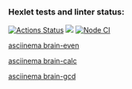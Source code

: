 ### Hexlet tests and linter status:
[![Actions Status](https://github.com/dovlin-m/frontend-project-lvl1/workflows/hexlet-check/badge.svg)](https://github.com/dovlin-m/frontend-project-lvl1/actions)
<a href="https://codeclimate.com/github/codeclimate/codeclimate/maintainability"><img src="https://api.codeclimate.com/v1/badges/a99a88d28ad37a79dbf6/maintainability" /></a>
[![Node CI](https://github.com/hexlet-boilerplates/nodejs-package/workflows/Node%20CI/badge.svg)](https://github.com/hexlet-boilerplates/nodejs-package/actions)

[asciinema brain-even](https://asciinema.org/a/ru6HhBI463rTyBUTQPRsq5FYd)

[asciinema brain-calc](https://asciinema.org/a/TTJgA8JXsttGhc7BLcnqkYCEB)

[asciinema brain-gcd](https://asciinema.org/a/20QDNoRUP7Zr6IAbk7qNfX0t1)